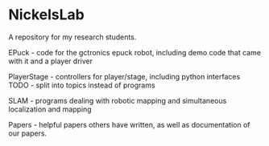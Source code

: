 NickelsLab
==========

A repository for my research students.

EPuck - code for the gctronics epuck robot, including demo code that came with it and a player driver

PlayerStage - controllers for player/stage, including python interfaces
TODO - split into topics instead of programs

SLAM - programs dealing with robotic mapping and simultaneous localization and mapping

Papers - helpful papers others have written, as well as documentation of our papers.
